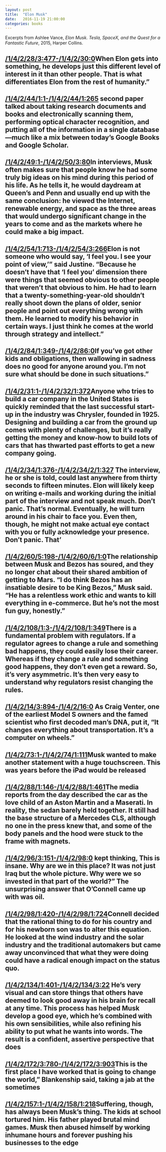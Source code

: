 ```yaml
--- 
layout: post 
title:  "Elon Musk" 
date:   2016-11-19 21:00:00 
categories: books
---
```


Excerpts from Ashlee Vance, *Elon Musk. Tesla, SpaceX, and the Quest for a Fantastic Future*, 2015, Harper Collins.

## <a name="/1/4/2/28/3:477-/1/4/2/30:0">[/1/4/2/28/3:477-/1/4/2/30:0](#/1/4/2/28/3:477-/1/4/2/30:0)</a>When Elon gets into something, he develops just this different level of interest in it than other people. That is what differentiates Elon from the rest of humanity.”


## <a name="/1/4/2/44/1:1-/1/4/2/44/1:265">[/1/4/2/44/1:1-/1/4/2/44/1:265](#/1/4/2/44/1:1-/1/4/2/44/1:265)</a> second paper talked about taking research documents and books and electronically scanning them, performing optical character recognition, and putting all of the information in a single database—much like a mix between today’s Google Books and Google Scholar. 

## <a name="/1/4/2/49:1-/1/4/2/50/3:80">[/1/4/2/49:1-/1/4/2/50/3:80](#/1/4/2/49:1-/1/4/2/50/3:80)</a>In interviews, Musk often makes sure that people know he had some truly big ideas on his mind during this period of his life. As he tells it, he would daydream at Queen’s and Penn and usually end up with the same conclusion: he viewed the Internet, renewable energy, and space as the three areas that would undergo significant change in the years to come and as the markets where he could make a big impact.

## <a name="/1/4/2/54/1:713-/1/4/2/54/3:266">[/1/4/2/54/1:713-/1/4/2/54/3:266](#/1/4/2/54/1:713-/1/4/2/54/3:266)</a>Elon is not someone who would say, ‘I feel you. I see your point of view,’” said Justine. “Because he doesn’t have that ‘I feel you’ dimension there were things that seemed obvious to other people that weren’t that obvious to him. He had to learn that a twenty-something-year-old shouldn’t really shoot down the plans of older, senior people and point out everything wrong with them. He learned to modify his behavior in certain ways. I just think he comes at the world through strategy and intellect.” 

## <a name="/1/4/2/84/1:349-/1/4/2/86:0">[/1/4/2/84/1:349-/1/4/2/86:0](#/1/4/2/84/1:349-/1/4/2/86:0)</a>If you’ve got other kids and obligations, then wallowing in sadness does no good for anyone around you. I’m not sure what should be done in such situations.”


## <a name="/1/4/2/31:1-/1/4/2/32/1:372">[/1/4/2/31:1-/1/4/2/32/1:372](#/1/4/2/31:1-/1/4/2/32/1:372)</a>Anyone who tries to build a car company in the United States is quickly reminded that the last successful start-up in the industry was Chrysler, founded in 1925. Designing and building a car from the ground up comes with plenty of challenges, but it’s really getting the money and know-how to build lots of cars that has thwarted past efforts to get a new company going.

## <a name="/1/4/2/34/1:376-/1/4/2/34/2/1:327">[/1/4/2/34/1:376-/1/4/2/34/2/1:327](#/1/4/2/34/1:376-/1/4/2/34/2/1:327)</a> The interview, he or she is told, could last anywhere from thirty seconds to fifteen minutes. Elon will likely keep on writing e-mails and working during the initial part of the interview and not speak much. Don’t panic. That’s normal. Eventually, he will turn around in his chair to face you. Even then, though, he might not make actual eye contact with you or fully acknowledge your presence. Don’t panic. That’

## <a name="/1/4/2/60/5:198-/1/4/2/60/6/1:0">[/1/4/2/60/5:198-/1/4/2/60/6/1:0](#/1/4/2/60/5:198-/1/4/2/60/6/1:0)</a>The relationship between Musk and Bezos has soured, and they no longer chat about their shared ambition of getting to Mars. “I do think Bezos has an insatiable desire to be King Bezos,” Musk said. “He has a relentless work ethic and wants to kill everything in e-commerce. But he’s not the most fun guy, honestly.”

## <a name="/1/4/2/108/1:3-/1/4/2/108/1:349">[/1/4/2/108/1:3-/1/4/2/108/1:349](#/1/4/2/108/1:3-/1/4/2/108/1:349)</a>There is a fundamental problem with regulators. If a regulator agrees to change a rule and something bad happens, they could easily lose their career. Whereas if they change a rule and something good happens, they don’t even get a reward. So, it’s very asymmetric. It’s then very easy to understand why regulators resist changing the rules.

## <a name="/1/4/2/14/3:894-/1/4/2/16:0">[/1/4/2/14/3:894-/1/4/2/16:0](#/1/4/2/14/3:894-/1/4/2/16:0)</a> As Craig Venter, one of the earliest Model S owners and the famed scientist who first decoded man’s DNA, put it, “It changes everything about transportation. It’s a computer on wheels.”


## <a name="/1/4/2/73:1-/1/4/2/74/1:111">[/1/4/2/73:1-/1/4/2/74/1:111](#/1/4/2/73:1-/1/4/2/74/1:111)</a>Musk wanted to make another statement with a huge touchscreen. This was years before the iPad would be released

## <a name="/1/4/2/88/1:146-/1/4/2/88/1:461">[/1/4/2/88/1:146-/1/4/2/88/1:461](#/1/4/2/88/1:146-/1/4/2/88/1:461)</a>The media reports from the day described the car as the love child of an Aston Martin and a Maserati. In reality, the sedan barely held together. It still had the base structure of a Mercedes CLS, although no one in the press knew that, and some of the body panels and the hood were stuck to the frame with magnets.

## <a name="/1/4/2/96/3:151-/1/4/2/98:0">[/1/4/2/96/3:151-/1/4/2/98:0](#/1/4/2/96/3:151-/1/4/2/98:0)</a> kept thinking, This is insane. Why are we in this place? It was not just Iraq but the whole picture. Why were we so invested in that part of the world?” The unsurprising answer that O’Connell came up with was oil.


## <a name="/1/4/2/98/1:420-/1/4/2/98/1:724">[/1/4/2/98/1:420-/1/4/2/98/1:724](#/1/4/2/98/1:420-/1/4/2/98/1:724)</a>Connell decided that the rational thing to do for his country and for his newborn son was to alter this equation. He looked at the wind industry and the solar industry and the traditional automakers but came away unconvinced that what they were doing could have a radical enough impact on the status quo.

## <a name="/1/4/2/134/1:401-/1/4/2/134/3:22">[/1/4/2/134/1:401-/1/4/2/134/3:22](#/1/4/2/134/1:401-/1/4/2/134/3:22)</a> He’s very visual and can store things that others have deemed to look good away in his brain for recall at any time. This process has helped Musk develop a good eye, which he’s combined with his own sensibilities, while also refining his ability to put what he wants into words. The result is a confident, assertive perspective that does 

## <a name="/1/4/2/172/3:780-/1/4/2/172/3:903">[/1/4/2/172/3:780-/1/4/2/172/3:903](#/1/4/2/172/3:780-/1/4/2/172/3:903)</a>This is the first place I have worked that is going to change the world,” Blankenship said, taking a jab at the sometimes

## <a name="/1/4/2/157:1-/1/4/2/158/1:218">[/1/4/2/157:1-/1/4/2/158/1:218](#/1/4/2/157:1-/1/4/2/158/1:218)</a>Suffering, though, has always been Musk’s thing. The kids at school tortured him. His father played brutal mind games. Musk then abused himself by working inhumane hours and forever pushing his businesses to the edge
</annotationSet>
